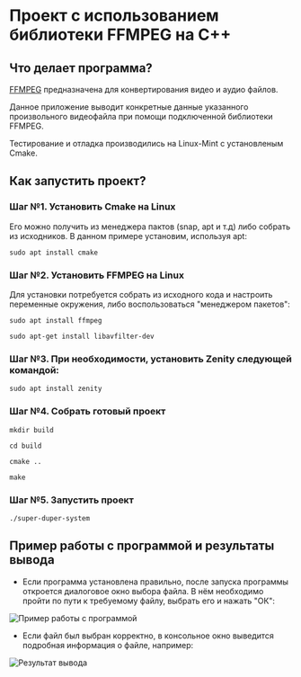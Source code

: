 # Проект с использованием библиотеки FFMPEG на C++
## Что делает программа?
 [FFMPEG](https://ffmpeg.org/) предназначена для конвертирования видео и аудио файлов.
 
 Данное приложение выводит конкретные данные указанного произвольного видеофайла при помощи подключенной библиотеки FFMPEG.
 
 Тестирование и отладка производились на Linux-Mint с установленым Cmake.

## Как запустить проект?
### Шаг №1. Установить Cmake на Linux
Его можно получить из менеджера пактов (snap, apt и т.д) либо собрать из исходников. В данном примере установим, используя apt:

```sudo apt install cmake```

### Шаг №2. Установить FFMPEG на Linux
Для установки потребуется собрать из исходного кода и настроить переменные окружения, либо воспользоваться "менеджером пакетов":

```sudo apt install ffmpeg```

```sudo apt-get install libavfilter-dev```

### Шаг №3. При необходимости, установить Zenity следующей командой:

```sudo apt install zenity```

### Шаг №4. Собрать готовый проект
```mkdir build```

```cd build```

```cmake ..```

```make```

### Шаг №5. Запустить проект
```./super-duper-system```

## Пример работы с программой и результаты вывода

- Если программа установлена правильно, после запуска программы откроется диалоговое окно выбора файла. В нём необходимо пройти по пути к требуемому файлу, выбрать его и нажать "ОК":

![Пример работы с программой](https://github.com/kairoun/super-duper-system/blob/main/images/image.jpg?raw=true)

- Если файл был выбран корректно, в консольное окно выведится подробная информация о файле, например:

![Результат вывода](https://github.com/kairoun/super-duper-system/blob/main/images/image2.jpg?raw=true)
